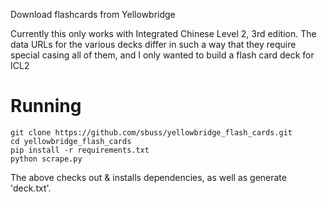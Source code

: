 Download flashcards from Yellowbridge

Currently this only works with Integrated Chinese Level 2, 3rd edition. The
data URLs for the various decks differ in such a way that they require special
casing all of them, and I only wanted to build a flash card deck for ICL2

# Running

```
git clone https://github.com/sbuss/yellowbridge_flash_cards.git
cd yellowbridge_flash_cards
pip install -r requirements.txt
python scrape.py
```

The above checks out & installs dependencies, as well as generate 'deck.txt'.

